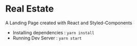# Real Estate

A Landing Page created with React and Styled-Components

- Installing dependencies : ```yarn install```
- Running Dev Server : ```yarn start```
